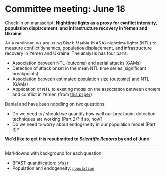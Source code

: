 # Committee meeting: June 18

Check in on manuscript: **Nighttime lights as a proxy for conflict intensity, population displacement, and infrastructure recovery in Yemen and Ukraine**

As a reminder, we are using Black Marble (NASA) nighttime lights (NTL) to measure conflict dynamics, population displacement, and infrastructure recovery in Yemen and Ukraine. The analysis has four parts: 
- Association between NTL (outcome) and aerial attacks (GAMs) 
- Detection of attack onset in the mean NTL time series (significant breakpoints)
- Association between estimated population size (outcome) and NTL (GAMs)
- Application of NTL to existing model on the association between cholera and conflict in Yemen (from [this paper](https://www.thelancet.com/journals/langlo/article/PIIS2214-109X(23)00272-3/fulltext))

Daniel and have been noodling on two questions:
- Do we need to / should we quantify how well our breakpoint detection techniques are working (Part 2)? If so, how?
- Do we need to worry about endogeneity in our population model (Part 3)?

**We'd like to get this resubmitted to *Scientific Reports* by end of June**

----
Markdowns with background for each question:
- BFAST quantification: [`bfast`](bfast.md)
- Population and endogeneity: [`population`](population.md)
